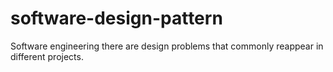 # software-design-pattern
Software engineering there are design problems that commonly reappear in different projects.
